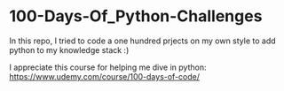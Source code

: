 # 100-Days-Of_Python-Challenges

In this repo, I tried to code a one hundred prjects on my own style to add python to my knowledge stack :)

I appreciate this course for helping me dive in python: https://www.udemy.com/course/100-days-of-code/
